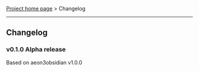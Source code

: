 [Project home page](index) > Changelog

------------------------------------------------------------------------

## Changelog

### v0.1.0 Alpha release

Based on aeon3obsidian v1.0.0

